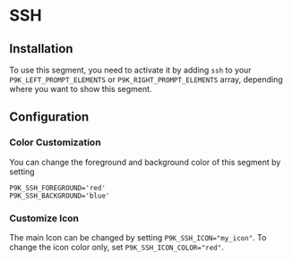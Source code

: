 # SSH

## Installation

To use this segment, you need to activate it by adding `ssh` to your
`P9K_LEFT_PROMPT_ELEMENTS` or `P9K_RIGHT_PROMPT_ELEMENTS` array, depending
where you want to show this segment.

## Configuration

### Color Customization

You can change the foreground and background color of this segment by setting
```
P9K_SSH_FOREGROUND='red'
P9K_SSH_BACKGROUND='blue'
```

### Customize Icon

The main Icon can be changed by setting `P9K_SSH_ICON="my_icon"`. To change the
icon color only, set `P9K_SSH_ICON_COLOR="red"`.